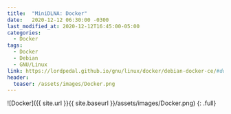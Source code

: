 ```yaml
---
title:  "MiniDLNA: Docker"
date:   2020-12-12 06:30:00 -0300
last_modified_at: 2020-12-12T16:45:00-05:00
categories:
  - Docker
tags:
  - Docker
  - Debian
  - GNU/Linux
link: https://lordpedal.github.io/gnu/linux/docker/debian-docker-ce/#docker-minidlna
header:
  teaser: /assets/images/Docker.png
---
```


![Docker]({{ site.url }}{{ site.baseurl }}/assets/images/Docker.png)
{: .full}
